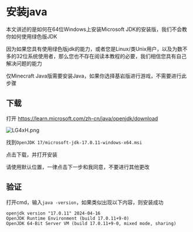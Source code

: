 # 安装java
本文讲述的是如何在64位Windows上安装Microsoft JDK的安装版，我们不会教你如何使用绿色版JDK

因为如果您具有使用绿色版jdk的能力，或者您是Linux/类Unix用户，以及为数不多的32位系统使用者，那么您也不存在阅读本教程的必要，我们相信您具有自己解决问题的能力

仅Minecraft Java版需要安装Java，如果你选择基岩版进行游戏，不需要进行此步骤

## 下载
打开 https://learn.microsoft.com/zh-cn/java/openjdk/download

![LG4xH.png](https://r2.img.cdn.loliloli.net/19d48d1c0382158a62dfb072681f2190/2024/05/11/LG4xH.png)

找到`OpenJDK 17/microsoft-jdk-17.0.11-windows-x64.msi`

点击下载，并打开安装

请使用默认位置，一律点击下一步和我同意，不要进行其他更改

## 验证
打开cmd，输入`java -version`，如果类似出现以下内容，则安装成功

```shell
openjdk version "17.0.11" 2024-04-16
OpenJDK Runtime Environment (build 17.0.11+9-0)
OpenJDK 64-Bit Server VM (build 17.0.11+9-0, mixed mode, sharing)
```
